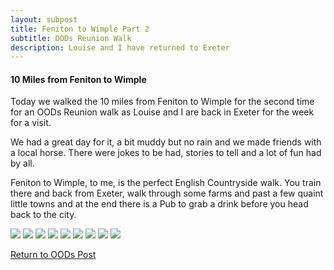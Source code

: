 ```yaml
---
layout: subpost
title: Feniton to Wimple Part 2
subtitle: OODs Reunion Walk
description: Louise and I have returned to Exeter
---
```


<h4>10 Miles from Feniton to Wimple</h4>

Today we walked the 10 miles from Feniton to Wimple for the second time for an OODs Reunion walk as Louise and I are back in Exeter for the week for a visit.

We had a great day for it, a bit muddy but no rain and we made friends with a local horse. There were jokes to be had, stories to tell and a lot of fun had by all. 

Feniton to Wimple, to me, is the perfect English Countryside walk. You train there and back from Exeter, walk through some farms and past a few quaint little towns and at the end there is a Pub to grab a drink before you head back to the city.

<img src="https://adventuresofthetravellingtwins.com/Photos/2015-12-13-FenitonToWimplePart2/day11-min.JPG" class="image1">
<img src="https://adventuresofthetravellingtwins.com/Photos/2015-12-13-FenitonToWimplePart2/day12-min.JPG" class="image1">
<img src="https://adventuresofthetravellingtwins.com/Photos/2015-12-13-FenitonToWimplePart2/day13-min.JPG" class="image1">
<img src="https://adventuresofthetravellingtwins.com/Photos/2015-12-13-FenitonToWimplePart2/day14-min.JPG" class="image1">
<img src="https://adventuresofthetravellingtwins.com/Photos/2015-12-13-FenitonToWimplePart2/day15-min.JPG" class="image1">
<img src="https://adventuresofthetravellingtwins.com/Photos/2015-12-13-FenitonToWimplePart2/day16-min.JPG" class="image1">
<img src="https://adventuresofthetravellingtwins.com/Photos/2015-12-13-FenitonToWimplePart2/day17-min.JPG" class="image1">
<img src="https://adventuresofthetravellingtwins.com/Photos/2015-12-13-FenitonToWimplePart2/day18-min.JPG" class="image1">
<img src="https://adventuresofthetravellingtwins.com/Photos/2015-12-13-FenitonToWimplePart2/day19-min.JPG" class="image1">

<a href="https://adventuresofthetravellingtwins.com/2013/09/21/oddswalks/">Return to OODs Post</a>
